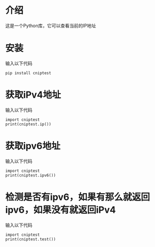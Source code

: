 # 介绍
这是一个Python库，它可以查看当前的IP地址
# 安装
输入以下代码
```
pip install cniptest
```
# 获取iPv4地址
输入以下代码
```
import cniptest
print(cniptest.ip())
```
# 获取ipv6地址
输入以下代码
```
import cniptest
print(cniptest.ipv6())
```
# 检测是否有ipv6，如果有那么就返回ipv6，如果没有就返回iPv4
输入以下代码
```
import cniptest
print(cniptest.test())
```